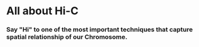 # All about Hi-C 

### Say "Hi" to one of the most important techniques that capture spatial relationship of our Chromosome.





